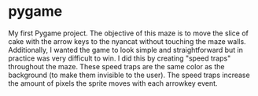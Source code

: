 # pygame

My first Pygame project. The objective of this maze is to move the slice of cake with the arrow keys to the nyancat without touching the maze walls. 
Additionally, I wanted the game to look simple and straightforward but in practice was very difficult to win. I did this by creating "speed traps" throughout the maze. These speed traps are the same color as the background (to make them invisible to the user). The speed traps increase the amount of pixels the sprite moves with each arrowkey event.
